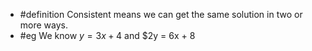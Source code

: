 - #definition Consistent means we can get the same solution in two or more ways.
- #eg We know $y = 3x + 4$ and $2y = 6x + 8
